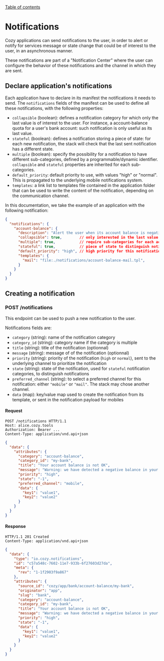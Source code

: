 [Table of contents](README.md#table-of-contents)

# Notifications

Cozy applications can send notifications to the user, in order to alert or
notify for services message or state change that could be of interest to the
user, in an asynchronous manner.

These notifications are part of a "Notification Center" where the user can
configure the behavior of these notifications and the channel in which they
are sent.

## Declare application's notifications

Each application have to declare in its manifest the notifications it needs to
send. The `notifications` fields of the manifest can be used to define all
these notifications, with the following properties:

  - `collapsible` (boolean): defines a notification category for which only
    the last value is of interest to the user. For instance, a account-balance
    quota for a user's bank account: such notification is only useful as its
    last value.
  - `stateful` (boolean): defines a notification storing a piece of state: for
    each new notification, the stack will check that the last sent
    notification has a different state.
  - `multiple` (boolean): specify the possibility for a notification to have
    different sub-categories, defined by a programmable/dynamic identifier.
    `collapsible` and `stateful` properties are inherited for each sub-
    categories.
  - `default_priority`: default priority to use, with values "high" or
    "normal". This is propagated to the underlying mobile notifications
    system.
  - `templates`: a link list to templates file contained in the application folder that can be used to write the content of the notification, depending on the communication channel.

In this documentation, we take the example of an application with the following notification:

```json
{
  "notifications": {
    "account-balance": {
      "description": "Alert the user when its account balance is negative",
      "collapsible": true,        // only interested in the last value of the notification
      "multiple": true,           // require sub-categories for each account
      "stateful": true,           // piece of state to distinguish notifications
      "default_priority": "high", // high priority for this notification
      "templates": {
        "mail": "file:./notifications/account-balance-mail.tpl",
      }
    }
  }
}
```

## Creating a notification

### POST /notifications

This endpoint can be used to push a new notification to the user.

Notifications fields are:

  - `category` (string): name of the notification category
  - `category_id` (string): category name if the category is multiple
  - `title` (string): title of the notification (optionnal)
  - `message` (string): message of of the notification (optionnal)
  - `priority` (string): priority of the notification (`high` or `normal`),
    sent to the underlying channel to prioritize the notification
  - `state` (string): state of the notification, used for `stateful`
    notification categories, to distinguish notifications
  - `preferred_channel` (string): to select a preferred channel for this
    notification: either `"mobile"` or `"mail"`. The stack may chose another
    channel.
  - `data` (map): key/value map used to create the notification from its
    template, or sent in the notification payload for mobiles

#### Request

```http
POST /notifications HTTP/1.1
Host: alice.cozy.tools
Authorization: Bearer ...
Content-Type: application/vnd.api+json
```

```json
{
  "data": {
    "attributes": {
      "category": "account-balance",
      "category_id": "my-bank",
      "title": "Your account balance is not OK",
      "message": "Warning: we have detected a negative balance in your my-bank",
      "priority": "high",
      "state": "-1",
      "preferred_channel": "mobile",
      "data": {
        "key1": "value1",
        "key2": "value2"
      }
    }
  }
}
```

#### Response

```http
HTTP/1.1 201 Created
Content-Type: application/vnd.api+json
```

```json
{
  "data": {
    "type": "io.cozy.notifications",
    "id": "c57a548c-7602-11e7-933b-6f27603d27da",
    "meta": {
      "rev": "1-1f2903f9a867"
    },
    "attributes": {
      "source_id": "cozy/app/bank/account-balance/my-bank",
      "originator": "app",
      "slug": "bank",
      "category": "account-balance",
      "category_id": "my-bank",
      "title": "Your account balance is not OK",
      "message": "Warning: we have detected a negative balance in your my-bank",
      "priority": "high",
      "state": "-1",
      "data": {
        "key1": "value1",
        "key2": "value2"
      }
    }
  }
}
```
